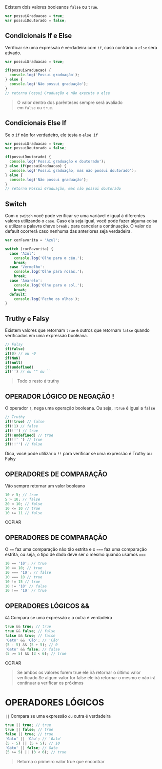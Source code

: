 
Existem dois valores booleanos `false` ou `true`.

```js
var possuiGraduacao = true;
var possuiDoutorado = false;
```

## Condicionais If e Else

Verificar se uma expressão é verdadeira com `if`, caso contrário o `else` será ativado.

```js
var possuiGraduacao = true;

if(possuiGraduacao) {
  console.log('Possui graduação');
} else {
  console.log('Não possui graduação');
}
// retorna Possui Graduação e não executa o else
```

> O valor dentro dos parênteses sempre será avaliado em `false` ou `true`.
## Condicionais Else If

Se o `if` não for verdadeiro, ele testa o `else if`

```js
var possuiGraduacao = true;
var possuiDoutorado = false;

if(possuiDoutorado) {
  console.log('Possui graduação e doutorado');
} else if(possuiGraduacao) {
  console.log('Possui graduação, mas não possui doutorado');
} else {
  console.log('Não possui graduação');
}
// retorna Possui Graduação, mas não possui doutorado
```

## Switch

Com o `switch` você pode verificar se uma variável é igual à diferentes valores utilizando o `case`. Caso ela seja igual, você pode fazer alguma coisa e utilizar a palavra chave `break;` para cancelar a continuação. O valor de default ocorrerá caso nenhuma das anteriores seja verdadeira.

```js
var corFavorita = 'Azul';

switch (corFavorita) {
  case 'Azul':
    console.log('Olhe para o céu.');
    break;
  case 'Vermelho':
    console.log('Olhe para rosas.');
    break;
  case 'Amarelo':
    console.log('Olhe para o sol.');
    break;
  default:
    console.log('Feche os olhos');
}
```

## Truthy e Falsy

Existem valores que retornam `true` e outros que retornam `false` quando verificados em uma expressão booleana.

```js
// Falsy
if(false)
if(0) // ou -0
if(NaN)
if(null)
if(undefined)
if('') // ou "" ou ``
```


> Todo o resto é truthy


## OPERADOR LÓGICO DE NEGAÇÃO !

O operador `!`, nega uma operação booleana. Ou seja, `!true` é igual a `false`

```js
// Truthy
if(!true) // false
if(!1) // false
if(!'') // true
if(!undefined) // true
if(!!' ') // true
if(!!'') // false
```
Dica, você pode utilizar o `!!` para verificar se uma expressão é Truthy ou Falsy


## OPERADORES DE COMPARAÇÃO

Vão sempre retornar um valor booleano

```js
10 > 5; // true
5 > 10; // false
20 < 10; // false
10 <= 10 // true
10 >= 11 // false
```

COPIAR

## OPERADORES DE COMPARAÇÃO

O `==` faz uma comparação não tão estrita e o `===` faz uma comparação estrita, ou seja, o tipo de dado deve ser o mesmo quando usamos `===`

```js
10 == '10'; // true
10 == 10; // true
10 === '10'; // false
10 === 10 // true
10 != 15 // true
10 != '10' // false
10 !== '10' // true
```



## OPERADORES LÓGICOS &&

`&&` Compara se uma expressão `e` a outra é verdadeira

```js
true && true; // true
true && false; // false
false && true; // false
'Gato' && 'Cão'; // 'Cão'
(5 - 5) && (5 + 5); // 0
'Gato' && false; // false
(5 >= 5) && (3 < 6); // true
```

COPIAR

> Se ambos os valores forem true ele irá retornar o último valor verificado Se algum valor for false ele irá retornar o mesmo e não irá continuar a verificar os próximos

# OPERADORES LÓGICOS 

`||` Compara se uma expressão `ou` outra é verdadeira

```js
true || true; // true
true || false; // true
false || true; // true
'Gato' || 'Cão'; // 'Gato'
(5 - 5) || (5 + 5); // 10
'Gato' || false; // Gato
(5 >= 5) || (3 < 6); // true
```

> Retorna o primeiro valor true que encontrar